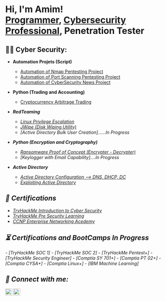 <h1>Hi, I'm Amim! <br/><a href="https://github.com/AmimMohammad">Programmer</a>, <a href="https://www.linkedin.com/in/mohammad-amim/">Cybersecurity Professional</a>, <a>Penetration Tester</a></h1>

<h2>👨‍💻 Cyber Security:</h2>

- <b>Automation Projets (Script)</b>
  - [Automation of Nmap Pentesting Project](https://github.com/AmimMohammad/NmapScan-Simple)
  - [Automation of Port Scanning Pentesting Project](https://github.com/AmimMohammad/Port-Scan-Simple)
  - [Automation of CyberSecurity News Project](https://github.com/AmimMohammad/Cybersecurity-News-and-Updates---Simple)
  
- <b>Python (Trading and Accounting)</b>
  - [Cryptocurrency Arbitrage Trading](https://github.com/AmimMohammad/Bumi/) <b><i></b>
- <b>RedTeaming</b>
  - [Linux Privilege Escalation](https://github.com/AmimMohammad/Linux-Privilege-Escalation)
  - [JWipe (Disk Wiping Utility)](https://github.com/AmimMohammad/Jwipe-Disk-Sanitization)
  - [Active Directory Bulk User Creation]......In Progress
- <b>Python (Encryption and Cryptography)</b>
  - [Ransomware Proof of Concept (Encrypter - Decrypter)](https://github.com/AmimMohammad/PoC-Enc-Dec-Python)
  - [Keylogger with Email Capability]....In Progress
- <b>Active Directory</b>
  - [Active Directory Configuration --> DNS, DHCP, DC](https://github.com/AmimMohammad/AD-DNS-DHCP-DC-Configuration)
  - [Exploiting Active Directory](https://github.com/AmimMohammad/Active-Directory-Exploitation)
 
<h2>🥇 Certifications</h2>

- [TryHackMe Introduction to Cyber Security](https://imgur.com/AjY6uSI)
- [TryHackMe Pre Security Learning](https://imgur.com/jmqxZFb)
- [CCNP Enterprise Networking Acedemy](https://imgur.com/mAQq7Fl)

<h2>⏳ Certifications and BootCamps In Progress</h2>
- [TryHackMe SOC 1]
- [TryHackMe SOC 2]
- [TryHackMe Pentest+]
- [TryHackMe Security Engineer]
- [Comptia SY 701+]
- [Comptia PT 02+]
- [Comptia CYSA+]
- [Comptia Linux+]
- [IBM Machine Learning]


<h2> 🤳 Connect with me:</h2>

[<img align="left" alt="Amim Mohammad | Twitter" width="22px" src="https://cdn.jsdelivr.net/npm/simple-icons@v3/icons/twitter.svg" />][twitter]
[<img align="left" alt="Amim Mohammad | LinkedIn" width="22px" src="https://cdn.jsdelivr.net/npm/simple-icons@v3/icons/linkedin.svg" />][linkedin]

[twitter]: https://twitter.com/Amim99737016
[linkedin]: https://www.linkedin.com/in/mohammad-amim/

<!--
**AmimMohammad** is a ✨ _special_ ✨ repository because its `README.md` (this file) appears on your GitHub profile.

Here are some ideas to get you started:

- 🔭 I’m currently working on ...
- 🌱 I’m currently learning ...
- 👯 I’m looking to collaborate on ...
- 🤔 I’m looking for help with ...
- 💬 Ask me about ...
- 📫 How to reach me: ...
- 😄 Pronouns: ...
- ⚡ Fun fact: ...
-->

